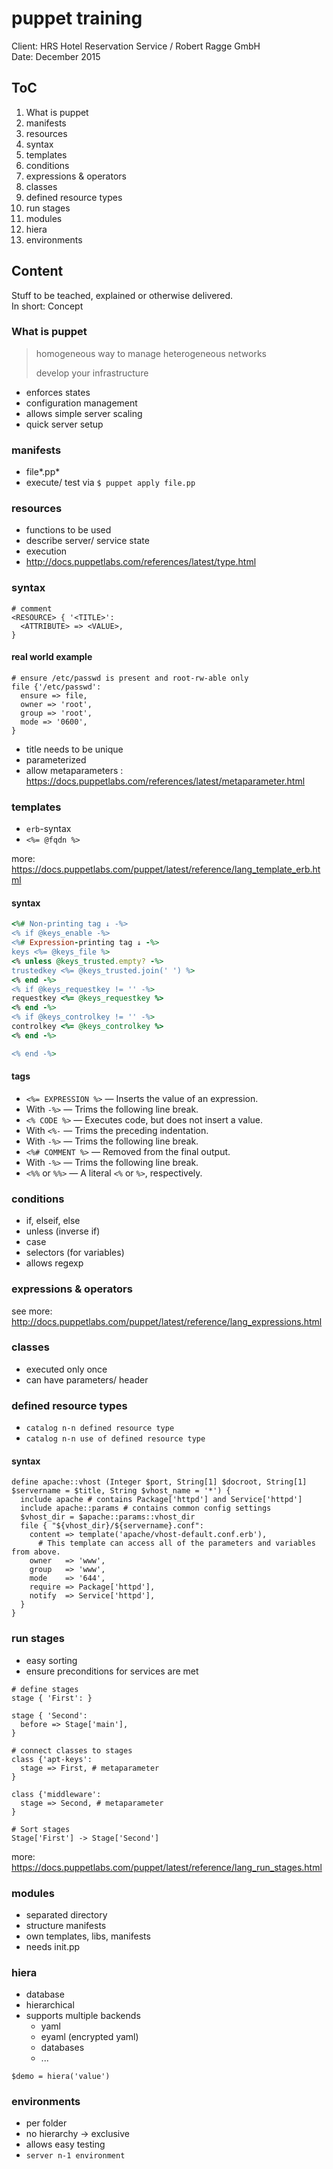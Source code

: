 # puppet training
Client: HRS Hotel Reservation Service / Robert Ragge GmbH  
Date: December 2015

## ToC

1. What is puppet
2. manifests
3. resources
4. syntax
5. templates
6. conditions
7. expressions & operators
8. classes
9. defined resource types
10. run stages
11. modules
12. hiera
13. environments

## Content
Stuff to be teached, explained or otherwise delivered.  
In short: Concept

### What is puppet
> homogeneous way to manage heterogeneous networks
>
> develop your infrastructure

- enforces states
- configuration management
- allows simple server scaling
- quick server setup

### manifests
- file*.pp*
- execute/ test via `$ puppet apply file.pp`

### resources
- functions to be used
- describe server/ service state
- execution
- http://docs.puppetlabs.com/references/latest/type.html

### syntax
```puppet
# comment
<RESOURCE> { '<TITLE>':
  <ATTRIBUTE> => <VALUE>,
}
```

#### real world example
```puppet
# ensure /etc/passwd is present and root-rw-able only
file {'/etc/passwd':
  ensure => file,
  owner => 'root',
  group => 'root',
  mode => '0600',
}
```

- title needs to be unique
- parameterized
- allow metaparameters : https://docs.puppetlabs.com/references/latest/metaparameter.html

### templates
- `erb`-syntax
- `<%= @fqdn %>`

more: https://docs.puppetlabs.com/puppet/latest/reference/lang_template_erb.html

#### syntax
```ruby
<%# Non-printing tag ↓ -%>
<% if @keys_enable -%>
<%# Expression-printing tag ↓ -%>
keys <%= @keys_file %>
<% unless @keys_trusted.empty? -%>
trustedkey <%= @keys_trusted.join(' ') %>
<% end -%>
<% if @keys_requestkey != '' -%>
requestkey <%= @keys_requestkey %>
<% end -%>
<% if @keys_controlkey != '' -%>
controlkey <%= @keys_controlkey %>
<% end -%>

<% end -%>
```

#### tags
- `<%= EXPRESSION %>` — Inserts the value of an expression.
- With `-%>` — Trims the following line break.
- `<% CODE %>` — Executes code, but does not insert a value.
- With `<%-` — Trims the preceding indentation.
- With `-%>` — Trims the following line break.
- `<%# COMMENT %>` — Removed from the final output.
- With `-%>` — Trims the following line break.
- `<%%` or `%%>` — A literal `<%` or `%>`, respectively.

### conditions
- if, elseif, else
- unless (inverse if)
- case
- selectors (for variables)
- allows regexp

### expressions & operators
see more: http://docs.puppetlabs.com/puppet/latest/reference/lang_expressions.html

### classes
- executed only once
- can have parameters/ header

### defined resource types
- `catalog n-n defined resource type`
- `catalog n-n use of defined resource type`

#### syntax
```puppet
define apache::vhost (Integer $port, String[1] $docroot, String[1] $servername = $title, String $vhost_name = '*') {
  include apache # contains Package['httpd'] and Service['httpd']
  include apache::params # contains common config settings
  $vhost_dir = $apache::params::vhost_dir
  file { "${vhost_dir}/${servername}.conf":
    content => template('apache/vhost-default.conf.erb'),
      # This template can access all of the parameters and variables from above.
    owner   => 'www',
    group   => 'www',
    mode    => '644',
    require => Package['httpd'],
    notify  => Service['httpd'],
  }
}
```

### run stages
- easy sorting
- ensure preconditions for services are met

```puppet
# define stages
stage { 'First': }

stage { 'Second':
  before => Stage['main'],
}

# connect classes to stages
class {'apt-keys':
  stage => First, # metaparameter
}

class {'middleware':
  stage => Second, # metaparameter
}

# Sort stages
Stage['First'] -> Stage['Second']
```

more: https://docs.puppetlabs.com/puppet/latest/reference/lang_run_stages.html

### modules
- separated directory
- structure manifests
- own templates, libs, manifests
- needs init.pp

### hiera
- database
- hierarchical
- supports multiple backends
  - yaml
  - eyaml (encrypted yaml)
  - databases
  - ...

```puppet
$demo = hiera('value')
```

### environments
- per folder
- no hierarchy -> exclusive
- allows easy testing
- `server n-1 environment`
